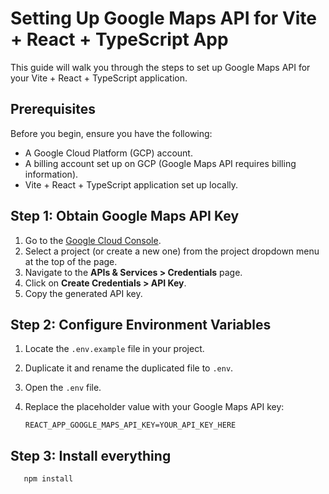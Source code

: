 # Setting Up Google Maps API for Vite + React + TypeScript App

This guide will walk you through the steps to set up Google Maps API for your Vite + React + TypeScript application.

## Prerequisites

Before you begin, ensure you have the following:

- A Google Cloud Platform (GCP) account.
- A billing account set up on GCP (Google Maps API requires billing information).
- Vite + React + TypeScript application set up locally.

## Step 1: Obtain Google Maps API Key

1. Go to the [Google Cloud Console](https://console.cloud.google.com/).
2. Select a project (or create a new one) from the project dropdown menu at the top of the page.
3. Navigate to the **APIs & Services > Credentials** page.
4. Click on **Create Credentials > API Key**.
5. Copy the generated API key.

## Step 2: Configure Environment Variables

1. Locate the `.env.example` file in your project.
2. Duplicate it and rename the duplicated file to `.env`.
3. Open the `.env` file.
4. Replace the placeholder value with your Google Maps API key:

   ```plaintext
   REACT_APP_GOOGLE_MAPS_API_KEY=YOUR_API_KEY_HERE

## Step 3: Install everything
```plaintext
   npm install